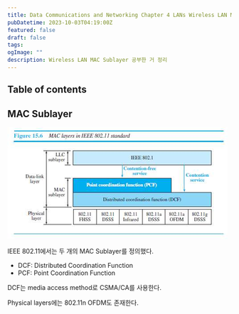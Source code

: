 ```yaml
---
title: Data Communications and Networking Chapter 4 LANs Wireless LAN MAC Sublayer
pubDatetime: 2023-10-03T04:19:00Z
featured: false
draft: false
tags:
ogImage: ""
description: Wireless LAN MAC Sublayer 공부한 거 정리
---
```


## Table of contents

## MAC Sublayer

![](/src/assets/image/data-communications-and-networking-chapter-4-lans-wireless-lan-mac-sublayer-1696274581593.jpeg)

IEEE 802.11에서는 두 개의 MAC Sublayer를 정의했다.

- DCF: Distributed Coordination Function
- PCF: Point Coordination Function

DCF는 media access method로 CSMA/CA를 사용한다.

Physical layers에는 802.11n OFDM도 존재한다.

